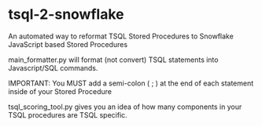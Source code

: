# tsql-2-snowflake
An automated way to reformat TSQL Stored Procedures to Snowflake JavaScript based Stored Procedures

main_formatter.py will format (not convert) TSQL statements into Javascript/SQL commands.

IMPORTANT: You MUST add a semi-colon ( ; ) at the end of each statement inside of your Stored Procedure

tsql_scoring_tool.py gives you an idea of how many components in your TSQL procedures are TSQL specific.

